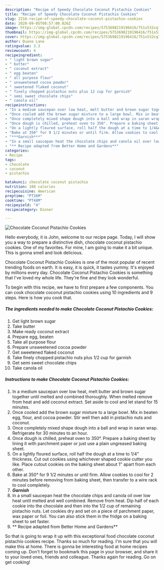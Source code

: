 ```yaml
---
description: "Recipe of Speedy Chocolate Coconut Pistachio Cookies"
title: "Recipe of Speedy Chocolate Coconut Pistachio Cookies"
slug: 2216-recipe-of-speedy-chocolate-coconut-pistachio-cookies
date: 2020-09-05T08:57:00.026Z
image: https://img-global.cpcdn.com/recipes/5753698219196416/751x532cq70/chocolate-coconut-pistachio-cookies-recipe-main-photo.jpg
thumbnail: https://img-global.cpcdn.com/recipes/5753698219196416/751x532cq70/chocolate-coconut-pistachio-cookies-recipe-main-photo.jpg
cover: https://img-global.cpcdn.com/recipes/5753698219196416/751x532cq70/chocolate-coconut-pistachio-cookies-recipe-main-photo.jpg
author: Duane Lane
ratingvalue: 3.3
reviewcount: 4
recipeingredient:
- " light brown sugar"
- " butter"
- " coconut extract"
- " egg beaten"
- " all purpose flour"
- " unsweetened cocoa powder"
- " sweetened flaked coconut"
- " finely chopped pistachio nuts plus 12 cup for garnish"
- " semi sweet chocolate chips"
- " canola oil"
recipeinstructions:
- "In a medium saucepan over low heat, melt butter and brown sugar together until melted and combined thoroughly. When melted remove from heat and add coconut extract. Set aside to cool and let stand for 15 minutes."
- "Once cooled add the brown sugar mixture to a large bowl. Mix in beaten egg, flour, and cocoa powder. Stir well then add in pistachio nuts and coconut."
- "Once completely mixed shape dough into a ball and wrap in saran wrap. Refrigerate for 30 minutes to an hour."
- "Once dough is chilled, preheat oven to 350°. Prepare a baking sheet by lining it with parchment paper or just use a plain ungreased baking sheet."
- "On a lightly floured surface, roll half the dough at a time to 1/4&#34; thickness. Cut out cookies using whichever shaped cookie cutter you like. Place cutout cookies on the baking sheet about 1&#34; apart from each other."
- "Bake at 350° for 9 1/2 minutes or until firm. Allow cookies to cool for 2 minutes before removing from baking sheet, then transfer to a wire rack to cool completely."
- "***Garnish***"
- "In a small saucepan heat the chocolate chips and canola oil over low heat until melted and well combined. Remove from heat. Dip half of each cookie into the chocolate and then into the 1/2 cup of remaining pistachio nuts. Let cookies dry and set on a piece of parchment paper, wax paper or foil. You can also stick them in the fridge on a baking sheet to set faster."
- "** Recipe adapted from Better Home and Gardens**"
categories:
- Recipe
tags:
- chocolate
- coconut
- pistachio

katakunci: chocolate coconut pistachio 
nutrition: 168 calories
recipecuisine: American
preptime: "PT26M"
cooktime: "PT48M"
recipeyield: "4"
recipecategory: Dinner

---
```



![Chocolate Coconut Pistachio Cookies](https://img-global.cpcdn.com/recipes/5753698219196416/751x532cq70/chocolate-coconut-pistachio-cookies-recipe-main-photo.jpg)

Hello everybody, it is John, welcome to our recipe page. Today, I will show you a way to prepare a distinctive dish, chocolate coconut pistachio cookies. One of my favorites. For mine, I am going to make it a bit unique. This is gonna smell and look delicious.



Chocolate Coconut Pistachio Cookies is one of the most popular of recent trending foods on earth. It is easy, it is quick, it tastes yummy. It's enjoyed by millions every day. Chocolate Coconut Pistachio Cookies is something that I've loved my whole life. They're fine and they look wonderful.


To begin with this recipe, we have to first prepare a few components. You can cook chocolate coconut pistachio cookies using 10 ingredients and 9 steps. Here is how you cook that.

<!--inarticleads1-->

##### The ingredients needed to make Chocolate Coconut Pistachio Cookies:

1. Get  light brown sugar
1. Take  butter
1. Make ready  coconut extract
1. Prepare  egg, beaten
1. Take  all purpose flour
1. Prepare  unsweetened cocoa powder
1. Get  sweetened flaked coconut
1. Take  finely chopped pistachio nuts plus 1/2 cup for garnish
1. Get  semi sweet chocolate chips
1. Take  canola oil




<!--inarticleads2-->

##### Instructions to make Chocolate Coconut Pistachio Cookies:

1. In a medium saucepan over low heat, melt butter and brown sugar together until melted and combined thoroughly. When melted remove from heat and add coconut extract. Set aside to cool and let stand for 15 minutes.
1. Once cooled add the brown sugar mixture to a large bowl. Mix in beaten egg, flour, and cocoa powder. Stir well then add in pistachio nuts and coconut.
1. Once completely mixed shape dough into a ball and wrap in saran wrap. Refrigerate for 30 minutes to an hour.
1. Once dough is chilled, preheat oven to 350°. Prepare a baking sheet by lining it with parchment paper or just use a plain ungreased baking sheet.
1. On a lightly floured surface, roll half the dough at a time to 1/4&#34; thickness. Cut out cookies using whichever shaped cookie cutter you like. Place cutout cookies on the baking sheet about 1&#34; apart from each other.
1. Bake at 350° for 9 1/2 minutes or until firm. Allow cookies to cool for 2 minutes before removing from baking sheet, then transfer to a wire rack to cool completely.
1. ***Garnish***
1. In a small saucepan heat the chocolate chips and canola oil over low heat until melted and well combined. Remove from heat. Dip half of each cookie into the chocolate and then into the 1/2 cup of remaining pistachio nuts. Let cookies dry and set on a piece of parchment paper, wax paper or foil. You can also stick them in the fridge on a baking sheet to set faster.
1. ** Recipe adapted from Better Home and Gardens**




So that is going to wrap it up with this exceptional food chocolate coconut pistachio cookies recipe. Thanks so much for reading. I'm sure that you will make this at home. There is gonna be interesting food at home recipes coming up. Don't forget to bookmark this page in your browser, and share it to your loved ones, friends and colleague. Thanks again for reading. Go on get cooking!
